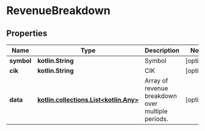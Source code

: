 
# RevenueBreakdown

## Properties
Name | Type | Description | Notes
------------ | ------------- | ------------- | -------------
**symbol** | **kotlin.String** | Symbol |  [optional]
**cik** | **kotlin.String** | CIK |  [optional]
**data** | [**kotlin.collections.List&lt;kotlin.Any&gt;**](kotlin.Any.md) | Array of revenue breakdown over multiple periods. |  [optional]




